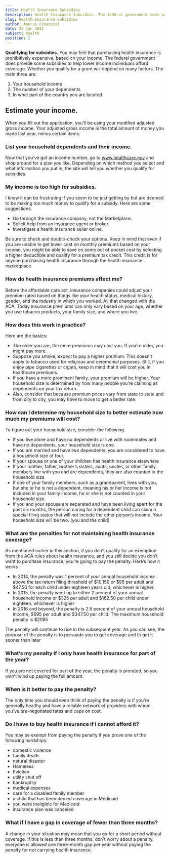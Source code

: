 ```yaml
---
title: Health Insurance Subsidies
description: Health Insurance Subsidies. The federal government does provide some subsidies to help lower income individuals afford coverage.
slug: Health-Insurance-Subsidies
author: Amerus Financial
date: 25 Jan 2021
subject: health
position: 2
---
```


**Qualifying for subsidies.**
You may feel that purchasing health insurance is prohibitively expensive, based on your income. The federal government does provide some subsidies to help lower income individuals afford coverage. Whether you qualify for a grant will depend on many factors.
The main three are:

1. Your household income
2. The number of your dependents
3. In what part of the country you are located.

## Estimate your income.

When you fill out the application, you’ll be using your modified adjusted gross income. Your adjusted gross income is the total amount of money you made last year, minus certain items.

### List your household dependents and their income.

Now that you’ve got an income number, go to www.healthcare.gov and shop around for a plan you like. Depending on which method you select and what information you put in, the site will tell you whether you qualify for subsidies.

### My income is too high for subsidies.

I know it can be frustrating if you seem to be just getting by but are deemed to be making too much money to qualify for a subsidy.
Here are some suggestions.

- Go through the insurance company, not the Marketplace.
- Solicit help from an insurance agent or broker.
- Investigate a health insurance seller online.

Be sure to check and double-check your options. Keep in mind that even if you are unable to get lower cost on monthly premiums based on your income, you might be able to save on some out of pocket cost by selecting a higher deductible and qualify for a premium tax credit. This credit is for anyone purchasing health insurance through the health insurance marketplace.

### How do health insurance premiums affect me?

Before the affordable care act, insurance companies could adjust your premium rated based on things like your health status, medical history, gender, and the industry in which you worked. All that changed with the ACA. Today insurance premiums can only vary based on your age, whether you use tobacco products, your family size, and where you live.

### How does this work in practice?

Here are the basics:

- The older you are, the more premiums may cost you. If you’re older, you might pay more.
- Suppose you smoke, expect to pay a higher premium. This doesn’t apply to tobacco used for religious and ceremonial purposes. Still, if you enjoy pipe cigarettes or cigars, keep in mind that it will cost you in healthcare premiums.
- If you have a more prominent family, your premium will be higher. Your household size is determined by how many people you’re claiming as dependents on your tax return.
- Also, consider that because premium prices vary from state to state and from city to city, you may have to move to get a better rate.

### How can I determine my household size to better estimate how much my premiums will cost?

To figure out your household size, consider the following.

- If you live alone and have no dependents or live with roommates and have no dependents, your household size is one.
- If you are married and have two dependents, you are considered to have a household size of four.
- If your spouse or one of your children has health insurance elsewhere
- If your mother, father, brother’s sisters, aunts, uncles, or other family members live with you and are dependents, they are also counted in the household size.
- If one of your family members, such as a grandparent, lives with you, but she or he is not a dependent, meaning his or her income is not included in your family income, he or she is not counted in your household size.
- If you and your spouse are separated and have been living apart for the past six months, the person caring for a dependent child can claim a special filing status that will not include the other person’s income. Your household size will be two. (you and the child)

### What are the penalties for not maintaining health insurance coverage?

As mentioned earlier in this section, if you don’t qualify for an exemption from the ACA rules about health insurance, and you still decide you don’t want to purchase insurance, you’re going to pay the penalty. Here’s how it works

- In 2014, the penalty was 1 percent of your annual household income above the tax return filing threshold of $10,150 or $95 per adult and $47.50 for each child under eighteen years old, whichever is higher.
- In 2015, the penalty went up to either 2 percent of your annual household income or $325 per adult and $162.50 per child under eighteen. whichever is higher
- In 2016 and beyond, the penalty is 2.5 percent of your annual household income, $695 per adult and $347.50 per child. The maximum household penalty is $2085

The penalty will continue to rise in the subsequent year. As you can see, the purpose of the penalty is to persuade you to get coverage and to get it sooner than later

### What’s my penalty if I only have health insurance for part of the year?

If you are not covered for part of the year, the penalty is prorated, so you won’t wind up paying the full amount.

### When is it better to pay the penalty?

The only time you should even think of paying the penalty is if you’re generally healthy and have a reliable network of providers with whom you’ve pre-negotiated rates and caps on cost.

### Do I have to buy health insurance if I cannot afford it?

You may be exempt from paying the penalty if you prove one of the
following hardships:

- domestic violence
- family death
- natural disaster
- Homeless
- Eviction
- utility shut off
- bankruptcy
- medical expenses
- care for a disabled family member
- a child that has been denied coverage in Medicaid
- you were ineligible for Medicaid
- insurance plan was canceled

### What if I have a gap in coverage of fewer than three months?

A change in your situation may mean that you go for a short period without coverage. If this is less than three months, don’t worry about a penalty. everyone is allowed one three-month gap per year without paying the penalty for not carrying health insurance.
